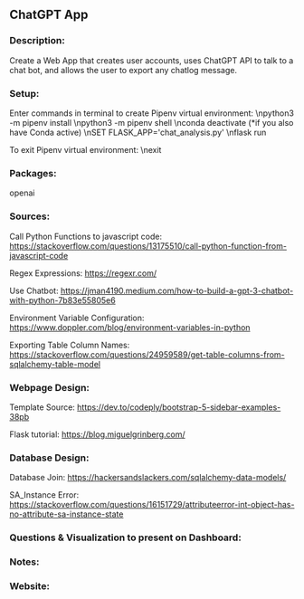 ## ChatGPT App

### Description:
Create a Web App that creates user accounts, uses ChatGPT API to talk to a chat bot, and allows the user to export any chatlog message.

### Setup:
Enter commands in terminal to create Pipenv virtual environment:
\npython3 -m pipenv install
\npython3 -m pipenv shell
\nconda deactivate (*if you also have Conda active)
\nSET FLASK_APP='chat_analysis.py'
\nflask run

To exit Pipenv virtual environment:
\nexit

### Packages:
openai

### Sources:
Call Python Functions to javascript code: https://stackoverflow.com/questions/13175510/call-python-function-from-javascript-code

Regex Expressions: https://regexr.com/

Use Chatbot: https://jman4190.medium.com/how-to-build-a-gpt-3-chatbot-with-python-7b83e55805e6

Environment Variable Configuration: https://www.doppler.com/blog/environment-variables-in-python

Exporting Table Column Names: https://stackoverflow.com/questions/24959589/get-table-columns-from-sqlalchemy-table-model

### Webpage Design:
Template Source: https://dev.to/codeply/bootstrap-5-sidebar-examples-38pb

Flask tutorial: https://blog.miguelgrinberg.com/

### Database Design:
Database Join: https://hackersandslackers.com/sqlalchemy-data-models/

SA_Instance Error: https://stackoverflow.com/questions/16151729/attributeerror-int-object-has-no-attribute-sa-instance-state

### Questions & Visualization to present on Dashboard:


### Notes:


### Website:


